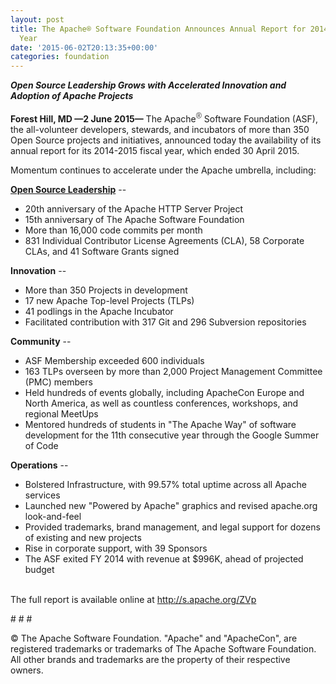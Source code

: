 ```yaml
---
layout: post
title: The Apache® Software Foundation Announces Annual Report for 2014-2015 Fiscal
  Year
date: '2015-06-02T20:13:35+00:00'
categories: foundation
---
```

<div><b><i>Open Source Leadership Grows with Accelerated Innovation and Adoption of Apache Projects</i></b></div> 
  <p><b>Forest Hill, MD —2 June 2015—</b> The Apache<font color="#333333" face="Verdana, Geneva, Tahoma, Arial, Helvetica, sans-serif"><span style="font-size: 15px; line-height: 21.4285717010498px;"><sup>®</sup></span></font>&nbsp;Software Foundation (ASF), the all-volunteer developers, stewards, and incubators of more than 350 Open Source projects and initiatives, announced today the availability of its annual report for its 2014-2015 fiscal year, which ended 30 April 2015.</p> 
  <div>Momentum continues to accelerate under the Apache umbrella, including:</div> 
  <p><u><b>Open Source Leadership</b></u> --</p> 
  <p> </p> 
  <div> 
    <p> </p> 
    <ul> 
      <li>20th anniversary of the Apache HTTP Server Project</li> 
      <li>15th anniversary of The Apache Software Foundation</li> 
      <li>More than 16,000 code commits per month</li> 
      <li>831 Individual Contributor License Agreements (CLA), 58 Corporate CLAs, and 41 Software Grants signed&nbsp;</li> 
    </ul> 
    <p> <b>Innovation</b> --</p> 
  </div> 
  <div> 
    <ul> 
      <li>More than 350 Projects in development</li> 
      <li>17 new Apache Top-level Projects (TLPs)</li> 
      <li>41 podlings in the Apache Incubator</li> 
      <li>Facilitated contribution with 317 Git and 296 Subversion repositories&nbsp;</li> 
    </ul> 
  </div> 
  <p><b>Community</b> --</p> 
  <div> 
    <ul> 
      <li>ASF Membership exceeded 600 individuals</li> 
      <li>163 TLPs overseen by more than 2,000 Project Management Committee (PMC) members</li> 
      <li>Held hundreds of events globally, including ApacheCon Europe and North America, as well as countless conferences, workshops, and regional MeetUps</li> 
      <li>Mentored hundreds of students in &quot;The Apache Way&quot; of software development&nbsp;for the 11th consecutive year&nbsp;through the Google Summer of Code</li> 
    </ul> 
  </div> 
  <p><b>Operations</b> --</p> 
  <div> 
    <ul> 
      <li>Bolstered Infrastructure, with 99.57% total uptime across all Apache services</li> 
      <li>Launched new &quot;Powered by Apache&quot; graphics and revised apache.org look-and-feel</li> 
      <li>Provided trademarks, brand management, and legal support for dozens of existing and new projects</li> 
      <li>Rise in corporate support, with 39 Sponsors</li> 
      <li>The ASF exited FY 2014 with revenue at $996K, ahead of projected budget</li> 
    </ul> 
  </div> 
  <p> </p> 
  <div> 
    <p><br />The full report is available online at <a href="http://s.apache.org/ZVp">http://s.apache.org/ZVp</a></p> 
  </div> 
  <div> 
    <p># # #</p> 
  </div> 
  <div>© The Apache Software Foundation. &quot;Apache&quot; and &quot;ApacheCon&quot;, are registered trademarks or trademarks of The Apache Software Foundation. All other brands and trademarks are the property of their respective owners.</div>
